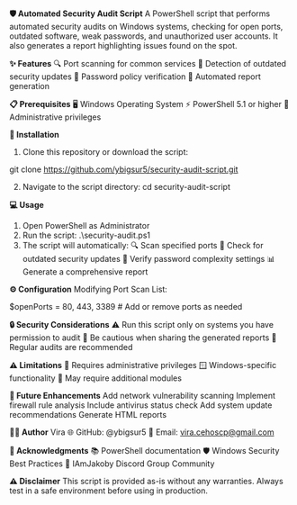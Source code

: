 **🛡️ Automated Security Audit Script**
A PowerShell script that performs automated security audits on Windows systems, checking for open ports, outdated software, weak passwords, and unauthorized user accounts. It also generates a report highlighting issues found on the spot.

**✨ Features**
🔍 Port scanning for common services
🔄 Detection of outdated security updates
🔐 Password policy verification
📝 Automated report generation

**📋 Prerequisites**
🖥️ Windows Operating System
⚡ PowerShell 5.1 or higher
👑 Administrative privileges

**🚀 Installation**
1. Clone this repository or download the script:

git clone https://github.com/ybigsur5/security-audit-script.git

2. Navigate to the script directory:
cd security-audit-script

**💻 Usage**
1. Open PowerShell as Administrator
2. Run the script:
.\security-audit.ps1
3. The script will automatically:
🔍 Scan specified ports
🔄 Check for outdated security updates
🔐 Verify password complexity settings
📊 Generate a comprehensive report

**⚙️ Configuration**
Modifying Port Scan List:

$openPorts = 80, 443, 3389  # Add or remove ports as needed

**🔒 Security Considerations**
⚠️ Run this script only on systems you have permission to audit
🚫 Be cautious when sharing the generated reports
🔄 Regular audits are recommended

**⚠️ Limitations**
👑 Requires administrative privileges
🪟 Windows-specific functionality
🔌 May require additional modules

**🚀 Future Enhancements**
Add network vulnerability scanning
Implement firewall rule analysis
Include antivirus status check
Add system update recommendations
Generate HTML reports

**👨‍💻 Author**
Vira
🌐 GitHub: @ybigsur5
📧 Email: vira.cehoscp@gmail.com

**🙏 Acknowledgments**
📚 PowerShell documentation
🛡️ Windows Security Best Practices
👥 IAmJakoby Discord Group Community

**⚠️ Disclaimer**
This script is provided as-is without any warranties. Always test in a safe environment before using in production.
